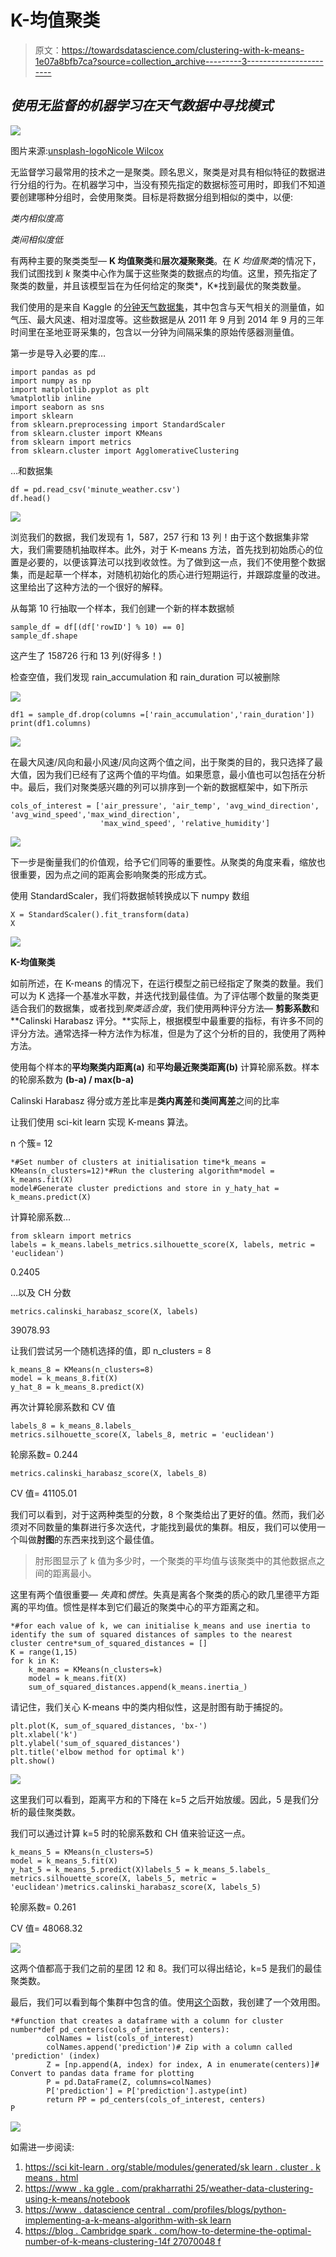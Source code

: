 # K-均值聚类

> 原文：<https://towardsdatascience.com/clustering-with-k-means-1e07a8bfb7ca?source=collection_archive---------3----------------------->

## *使用无监督的机器学习在天气数据中寻找模式*

![](img/e4909b9e347f5d46c26ea375a005432e.png)

图片来源:[unsplash-logoNicole Wilcox](https://unsplash.com/@nicolerwilcox?utm_medium=referral&utm_campaign=photographer-credit&utm_content=creditBadge)

无监督学习最常用的技术之一是聚类。顾名思义，聚类是对具有相似特征的数据进行分组的行为。在机器学习中，当没有预先指定的数据标签可用时，即我们不知道要创建哪种分组时，会使用聚类。目标是将数据分组到相似的类中，以便:

*类内相似度高*

*类间相似度低*

有两种主要的聚类类型— **K 均值聚类**和**层次凝聚聚类**。在 *K 均值聚类*的情况下，我们试图找到 *k* 聚类中心作为属于这些聚类的数据点的均值。这里，预先指定了聚类的数量，并且该模型旨在为任何给定的聚类*，K*找到最优的聚类数量。

我们使用的是来自 Kaggle 的[分钟天气数据集](https://www.kaggle.com/julianjose/minute-weather)，其中包含与天气相关的测量值，如气压、最大风速、相对湿度等。这些数据是从 2011 年 9 月到 2014 年 9 月的三年时间里在圣地亚哥采集的，包含以一分钟为间隔采集的原始传感器测量值。

第一步是导入必要的库…

```
import pandas as pd
import numpy as np
import matplotlib.pyplot as plt
%matplotlib inline
import seaborn as sns
import sklearn
from sklearn.preprocessing import StandardScaler
from sklearn.cluster import KMeans
from sklearn import metrics
from sklearn.cluster import AgglomerativeClustering
```

…和数据集

```
df = pd.read_csv('minute_weather.csv')
df.head()
```

![](img/a915d74a8d4fdc45709e8c6a75ee3a28.png)

浏览我们的数据，我们发现有 1，587，257 行和 13 列！由于这个数据集非常大，我们需要随机抽取样本。此外，对于 K-means 方法，首先找到初始质心的位置是必要的，以便该算法可以找到收敛性。为了做到这一点，我们不使用整个数据集，而是起草一个样本，对随机初始化的质心进行短期运行，并跟踪度量的改进。这里给出了这种方法的一个很好的解释。

从每第 10 行抽取一个样本，我们创建一个新的样本数据帧

```
sample_df = df[(df['rowID'] % 10) == 0]
sample_df.shape
```

这产生了 158726 行和 13 列(好得多！)

检查空值，我们发现 rain_accumulation 和 rain_duration 可以被删除

![](img/326bf80b221d09d0d88d8c02958b5fa4.png)

```
df1 = sample_df.drop(columns =['rain_accumulation','rain_duration'])
print(df1.columns)
```

![](img/84dfba03ed537fc9846137089acd5162.png)

在最大风速/风向和最小风速/风向这两个值之间，出于聚类的目的，我只选择了最大值，因为我们已经有了这两个值的平均值。如果愿意，最小值也可以包括在分析中。最后，我们对聚类感兴趣的列可以排序到一个新的数据框架中，如下所示

```
cols_of_interest = ['air_pressure', 'air_temp', 'avg_wind_direction', 'avg_wind_speed','max_wind_direction',
                    'max_wind_speed', 'relative_humidity']
```

![](img/b68dec32a59ff45ca7c15a1503615495.png)

下一步是衡量我们的价值观，给予它们同等的重要性。从聚类的角度来看，缩放也很重要，因为点之间的距离会影响聚类的形成方式。

使用 StandardScaler，我们将数据帧转换成以下 numpy 数组

```
X = StandardScaler().fit_transform(data)
X
```

![](img/84f363002b7497edf6c145f0ef6582cb.png)

**K-均值聚类**

如前所述，在 K-means 的情况下，在运行模型之前已经指定了聚类的数量。我们可以为 K 选择一个基准水平数，并迭代找到最佳值。为了评估哪个数量的聚类更适合我们的数据集，或者找到*聚类适合度*，我们使用两种评分方法— **剪影系数**和 **Calinski Harabasz 评分。**实际上，根据模型中最重要的指标，有许多不同的评分方法。通常选择一种方法作为标准，但是为了这个分析的目的，我使用了两种方法。

使用每个样本的**平均聚类内距离(a)** 和**平均最近聚类距离(b)** 计算轮廓系数。样本的轮廓系数为 **(b-a) / max(b-a)**

Calinski Harabasz 得分或方差比率是**类内离差**和**类间离差**之间的比率

让我们使用 sci-kit learn 实现 K-means 算法。

n 个簇= 12

```
*#Set number of clusters at initialisation time*k_means = KMeans(n_clusters=12)*#Run the clustering algorithm*model = k_means.fit(X)
model#Generate cluster predictions and store in y_haty_hat = k_means.predict(X)
```

计算轮廓系数…

```
from sklearn import metrics
labels = k_means.labels_metrics.silhouette_score(X, labels, metric = 'euclidean')
```

0.2405

…以及 CH 分数

```
metrics.calinski_harabasz_score(X, labels)
```

39078.93

让我们尝试另一个随机选择的值，即 n_clusters = 8

```
k_means_8 = KMeans(n_clusters=8)
model = k_means_8.fit(X)
y_hat_8 = k_means_8.predict(X)
```

再次计算轮廓系数和 CV 值

```
labels_8 = k_means_8.labels_
metrics.silhouette_score(X, labels_8, metric = 'euclidean')
```

轮廓系数= 0.244

```
metrics.calinski_harabasz_score(X, labels_8)
```

CV 值= 41105.01

我们可以看到，对于这两种类型的分数，8 个聚类给出了更好的值。然而，我们必须对不同数量的集群进行多次迭代，才能找到最优的集群。相反，我们可以使用一个叫做**肘图**的东西来找到这个最佳值。

> 肘形图显示了 k 值为多少时，一个聚类的平均值与该聚类中的其他数据点之间的距离最小。

这里有两个值很重要— *失真*和*惯性*。失真是离各个聚类的质心的欧几里德平方距离的平均值。惯性是样本到它们最近的聚类中心的平方距离之和。

```
*#for each value of k, we can initialise k_means and use inertia to identify the sum of squared distances of samples to the nearest cluster centre*sum_of_squared_distances = []
K = range(1,15)
for k in K:
    k_means = KMeans(n_clusters=k)
    model = k_means.fit(X)
    sum_of_squared_distances.append(k_means.inertia_)
```

请记住，我们关心 K-means 中的类内相似性，这是肘图有助于捕捉的。

```
plt.plot(K, sum_of_squared_distances, 'bx-')
plt.xlabel('k')
plt.ylabel('sum_of_squared_distances')
plt.title('elbow method for optimal k')
plt.show()
```

![](img/7af30321076c67770a712a7bdc293db4.png)

这里我们可以看到，距离平方和的下降在 k=5 之后开始放缓。因此，5 是我们分析的最佳聚类数。

我们可以通过计算 k=5 时的轮廓系数和 CH 值来验证这一点。

```
k_means_5 = KMeans(n_clusters=5)
model = k_means_5.fit(X)
y_hat_5 = k_means_5.predict(X)labels_5 = k_means_5.labels_
metrics.silhouette_score(X, labels_5, metric = 'euclidean')metrics.calinski_harabasz_score(X, labels_5)
```

轮廓系数= 0.261

CV 值= 48068.32

![](img/882c3395079d9da2eafdc40dcde4b532.png)

这两个值都高于我们之前的星团 12 和 8。我们可以得出结论，k=5 是我们的最佳聚类数。

最后，我们可以看到每个集群中包含的值。使用[这个](https://www.kaggle.com/prakharrathi25/weather-data-clustering-using-k-means/notebook)函数，我创建了一个效用图。

```
*#function that creates a dataframe with a column for cluster number*def pd_centers(cols_of_interest, centers):
        colNames = list(cols_of_interest)
        colNames.append('prediction')# Zip with a column called 'prediction' (index)
        Z = [np.append(A, index) for index, A in enumerate(centers)]# Convert to pandas data frame for plotting
        P = pd.DataFrame(Z, columns=colNames)
        P['prediction'] = P['prediction'].astype(int)
        return PP = pd_centers(cols_of_interest, centers)
P
```

![](img/3b29c3c7fe6266d3b1f381a3a03f720c.png)

如需进一步阅读:

1.  [https://sci kit-learn . org/stable/modules/generated/sk learn . cluster . k means . html](https://scikit-learn.org/stable/modules/generated/sklearn.cluster.KMeans.html)
2.  [https://www . ka ggle . com/prakharrathi 25/weather-data-clustering-using-k-means/notebook](https://www.kaggle.com/prakharrathi25/weather-data-clustering-using-k-means/notebook)
3.  [https://www . datascience central . com/profiles/blogs/python-implementing-a-k-means-algorithm-with-sk learn](https://www.datasciencecentral.com/profiles/blogs/python-implementing-a-k-means-algorithm-with-sklearn)
4.  [https://blog . Cambridge spark . com/how-to-determine-the-optimal-number-of-k-means-clustering-14f 27070048 f](https://blog.cambridgespark.com/how-to-determine-the-optimal-number-of-clusters-for-k-means-clustering-14f27070048f)